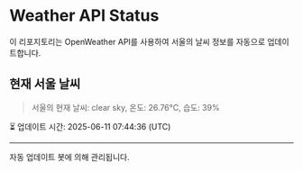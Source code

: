 
# Weather API Status

이 리포지토리는 OpenWeather API를 사용하여 서울의 날씨 정보를 자동으로 업데이트합니다.

## 현재 서울 날씨
> 서울의 현재 날씨: clear sky, 온도: 26.76°C, 습도: 39%

⏳ 업데이트 시간: 2025-06-11 07:44:36 (UTC)

---
자동 업데이트 봇에 의해 관리됩니다.
